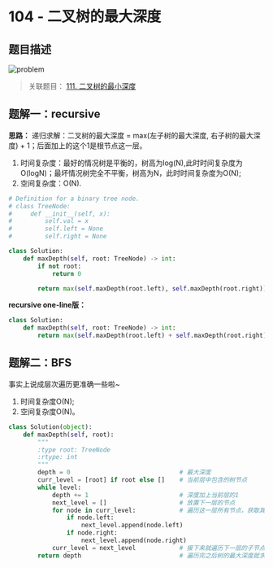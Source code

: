 # 104 - 二叉树的最大深度
## 题目描述
![problem](images/104.png)

>关联题目： [111. 二叉树的最小深度](https://github.com/Rosevil1874/LeetCode/tree/master/Python-Solution/111_Minimum-Depth-of-Binary-Tree)


## 题解一：recursive
**思路：** 递归求解：二叉树的最大深度 = max(左子树的最大深度, 右子树的最大深度) + 1；后面加上的这个1是根节点这一层。

>
1. 时间复杂度：最好的情况树是平衡的，树高为log(N),此时时间复杂度为O(logN)；最坏情况树完全不平衡，树高为N，此时时间复杂度为O(N);  
2. 空间复杂度：O(N).

```python
# Definition for a binary tree node.
# class TreeNode:
#     def __init__(self, x):
#         self.val = x
#         self.left = None
#         self.right = None

class Solution:
    def maxDepth(self, root: TreeNode) -> int:
        if not root:
            return 0

        return max(self.maxDepth(root.left), self.maxDepth(root.right)) + 1
```


**recursive one-line版：**

```python
class Solution:
    def maxDepth(self, root: TreeNode) -> int:
        return max(self.maxDepth(root.left) + self.maxDepth(root.right)) + 1 if root else 0
```


## 题解二：BFS

事实上说成层次遍历更准确一些啦~
>
1. 时间复杂度O(N);
2. 空间复杂度O(N)。

```python
class Solution(object):
    def maxDepth(self, root):
        """
        :type root: TreeNode
        :rtype: int
        """
        depth = 0						       # 最大深度
        curr_level = [root] if root else []	   # 当前层中包含的树节点
        while level:
        	depth += 1					       # 深度加上当前层的1
        	next_level = []					   # 放置下一层的节点
        	for node in curr_level:			   # 遍历这一层所有节点，获取其子节点
        		if node.left:
        			next_level.append(node.left)
        		if node.right:
        			next_level.append(node.right)
        	curr_level = next_level            # 接下来就遍历下一层的子节点啦
        return depth                           # 遍历完之后树的最大深度就求出来啦
```